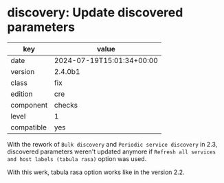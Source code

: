 [//]: # (werk v2)
# discovery: Update discovered parameters

key        | value
---------- | ---
date       | 2024-07-19T15:01:34+00:00
version    | 2.4.0b1
class      | fix
edition    | cre
component  | checks
level      | 1
compatible | yes

With the rework of `Bulk discovery` and `Periodic service discovery` in 2.3,
discovered parameters weren't updated anymore if `Refresh all services and host labels (tabula rasa)`
option was used.

With this werk, tabula rasa option works like in the version 2.2.
